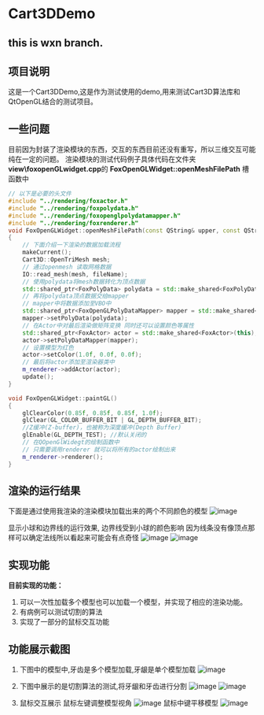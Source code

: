 # Cart3DDemo

this is wxn branch.
---
## 项目说明
这是一个Cart3DDemo,这是作为测试使用的demo,用来测试Cart3D算法库和QtOpenGL结合的测试项目。

## 一些问题
目前因为封装了渲染模块的东西，交互的东西目前还没有重写，所以三维交互可能纯在一定的问题。
渲染模块的测试代码例子具体代码在文件夹**view\\foxopenGLwidget.cpp**的
**FoxOpenGLWidget::openMeshFilePath** 槽函数中
```c++
// 以下是必要的头文件
#include "../rendering/foxactor.h"
#include "../rendering/foxpolydata.h"
#include "../rendering/foxopenglpolydatamapper.h"
#include "../rendering/foxrenderer.h"
void FoxOpenGLWidget::openMeshFilePath(const QString& upper, const QString& lower)
{
    // 下面介绍一下渲染的数据加载流程
    makeCurrent();
    Cart3D::OpenTriMesh mesh;
    // 通过openmesh 读取网格数据
    IO::read_mesh(mesh, fileName);
    // 使用polydata将mesh数据转化为顶点数据
    std::shared_ptr<FoxPolyData> polydata = std::make_shared<FoxPolyData>(mesh);
    // 再将polydata顶点数据交给mapper
    // mapper中将数据添加至VBO中
    std::shared_ptr<FoxOpenGLPolyDataMapper> mapper = std::make_shared<FoxOpenGLPolyDataMapper>();
    mapper->setPolyData(polydata);
    // 在Actor中对最后渲染做矩阵变换 同时还可以设置颜色等属性
    std::shared_ptr<FoxActor> actor = std::make_shared<FoxActor>(this);
    actor->setPolyDataMapper(mapper);
    // 设置模型为红色
    actor->setColor(1.0f, 0.0f, 0.0f);
    // 最后将actor添加至渲染器类中
    m_renderer->addActor(actor);
    update();
}

void FoxOpenGLWidget::paintGL()
{
    glClearColor(0.85f, 0.85f, 0.85f, 1.0f);
    glClear(GL_COLOR_BUFFER_BIT | GL_DEPTH_BUFFER_BIT);
    //Z缓冲(Z-buffer)，也被称为深度缓冲(Depth Buffer)
    glEnable(GL_DEPTH_TEST); //默认关闭的
    // 在QOpenGlWidegt的绘制函数中
    // 只需要调用renderer 就可以将所有的actor绘制出来
    m_renderer->renderer();
}


 ```

## 渲染的运行结果
下面是通过使用我渲染的渲染模块加载出来的两个不同颜色的模型
![image](./doc/Snipaste_2024-01-18_18-19-05.png)

显示小球和边界线的运行效果, 边界线受到小球的颜色影响
因为线条没有像顶点那样可以确定法线所以看起来可能会有点奇怪
![image](./doc/Snipaste_2024-01-24_16-38-30.png)
![image](./doc/Snipaste_2024-01-24_16-39-46.png)

## 实现功能
**目前实现的功能：**
1. 可以一次性加载多个模型也可以加载一个模型，并实现了相应的渲染功能。
2. 有病例可以测试切割的算法
3. 实现了一部分的鼠标交互功能



## 功能展示截图
1. 下图中的模型中,牙齿是多个模型加载,牙龈是单个模型加载
![image](./doc/image_20240111946.png)

2. 下图中展示的是切割算法的测试,将牙龈和牙齿进行分割
![image](./doc/Snipaste_2024-01-11_09-50-19.png)
![image](./doc/Snipaste_2024-01-11_09-50-40.png)

3. 鼠标交互展示
鼠标左键调整模型视角
![image](./doc/Snipaste_2024-01-11_09-52-35.png)
鼠标中键平移模型
![image](./doc/Snipaste_2024-01-11_09-53-52.png)




